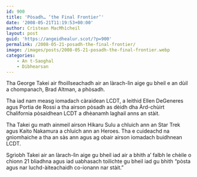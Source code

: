```yaml
---
id: 900
title: 'Pòsadh… ‘the Final Frontier’'
date: '2008-05-21T11:19:53+00:00'
author: Crìstean MacMhìcheil
layout: post
guid: 'https://angeidhealur.scot/?p=900'
permalink: /2008-05-21-posadh-the-final-frontier/
image: /images/posts/2008-05-21-posadh-the-final-frontier.webp
categories:
    - An t-Saoghal
    - Dibhearsan
---
```


Tha George Takei air fhoillseachadh air an làrach-lìn aige gu bheil e an dùil a chompanach, Brad Altman, a phòsadh.

Tha iad nam measg iomadach càraidean LCDT, a leithid Ellen DeGeneres agus Portia de Rossi a tha airson pòsadh as dèidh dha Àrd-chùirt Chalifornia pòsaidhean LCDT a dhèanamh laghail anns an stàit.

Tha Takei gu math ainmeil airson Hikaru Sulu a chluich ann an Star Trek agus Kaito Nakamura a chluich ann an Heroes. Tha e cuideachd na gnìomhaiche a tha an sàs ann agus ag obair airson iomadach buidhnean LCDT.

Sgrìobh Takei air an làrach-lìn aige gu bheil iad air a bhith a’ falbh le chèile o chionn 21 bliadhna agus iad uabhasach toilichte gu bheil iad gu bhith “pòsta agus nar luchd-àiteachaidh co-ionann nar stàit.”
